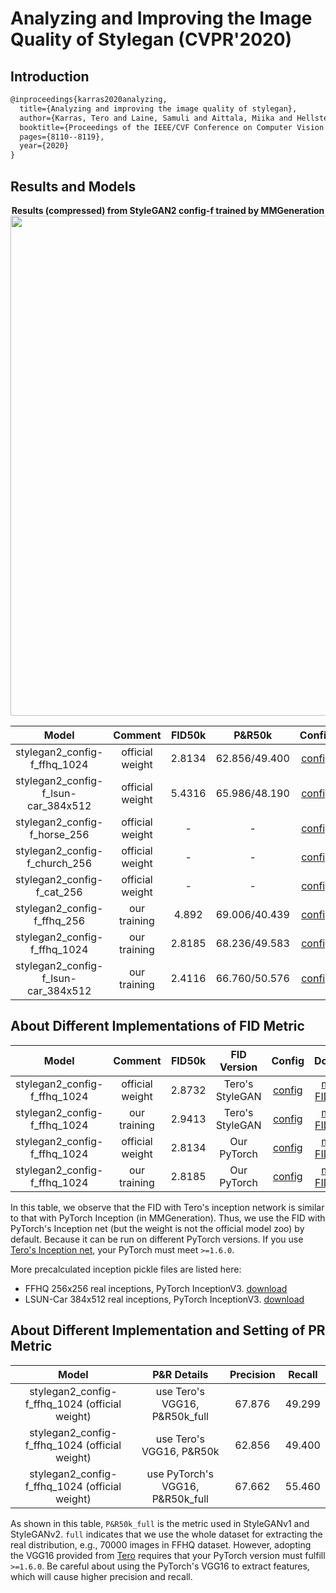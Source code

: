 # Analyzing and Improving the Image Quality of Stylegan (CVPR'2020)

## Introduction
<!-- [ALGORITHM] -->
```latex
@inproceedings{karras2020analyzing,
  title={Analyzing and improving the image quality of stylegan},
  author={Karras, Tero and Laine, Samuli and Aittala, Miika and Hellsten, Janne and Lehtinen, Jaakko and Aila, Timo},
  booktitle={Proceedings of the IEEE/CVF Conference on Computer Vision and Pattern Recognition},
  pages={8110--8119},
  year={2020}
}

```
## Results and Models
<div align="center">
  <b> Results (compressed) from StyleGAN2 config-f trained by MMGeneration</b>
  <br/>
  <img src="https://user-images.githubusercontent.com/12726765/113825919-25433100-97b4-11eb-84f7-5c66b3cfbc68.png" width="800"/>
</div>

|                Model                |     Comment     | FID50k |    P&R50k     |                                                            Config                                                             |                                                                Download                                                                 |
| :---------------------------------: | :-------------: | :----: | :-----------: | :---------------------------------------------------------------------------------------------------------------------------: | :-------------------------------------------------------------------------------------------------------------------------------------: |
|    stylegan2_config-f_ffhq_1024     | official weight | 2.8134 | 62.856/49.400 |      [config](https://github.com/open-mmlab/mmgeneration/tree/master/configs/styleganv2/stylegan2_c2_ffhq_1024_b4x8.py)       |  [model](http://download.openmmlab.com/mmgen/stylegan2/official_weights/stylegan2-ffhq-config-f-official_20210327_171224-bce9310c.pth)  |
| stylegan2_config-f_lsun-car_384x512 | official weight | 5.4316 | 65.986/48.190 |   [config](https://github.com/open-mmlab/mmgeneration/tree/master/configs/styleganv2/stylegan2_c2_lsun-car_384x512_b4x8.py)   |  [model](http://download.openmmlab.com/mmgen/stylegan2/official_weights/stylegan2-car-config-f-official_20210327_172340-8cfe053c.pth)   |
|    stylegan2_config-f_horse_256     | official weight |   -    |       -       | [config](https://github.com/open-mmlab/mmgeneration/tree/master/configs/styleganv2/stylegan2_c2_lsun-horse_256_b4x8_800k.py)  | [model](http://download.openmmlab.com/mmgen/stylegan2/official_weights/stylegan2-horse-config-f-official_20210327_173203-ef3e69ca.pth)  |
|    stylegan2_config-f_church_256    | official weight |   -    |       -       | [config](https://github.com/open-mmlab/mmgeneration/tree/master/configs/styleganv2/stylegan2_c2_lsun-church_256_b4x8_800k.py) | [model](http://download.openmmlab.com/mmgen/stylegan2/official_weights/stylegan2-church-config-f-official_20210327_172657-1d42b7d1.pth) |
|     stylegan2_config-f_cat_256      | official weight |   -    |       -       |  [config](https://github.com/open-mmlab/mmgeneration/tree/master/configs/styleganv2/stylegan2_c2_lsun-cat_256_b4x8_800k.py)   |  [model](http://download.openmmlab.com/mmgen/stylegan2/official_weights/stylegan2-cat-config-f-official_20210327_172444-15bc485b.pth)   |
|     stylegan2_config-f_ffhq_256     |  our training   | 4.892  | 69.006/40.439 |    [config](https://github.com/open-mmlab/mmgeneration/tree/master/configs/styleganv2/stylegan2_c2_ffhq_256_b4x8_800k.py)     |             [model](http://download.openmmlab.com/mmgen/stylegan2/stylegan2_c2_ffhq_256_b4x8_20210407_160709-7890ae1f.pth)              |
|    stylegan2_config-f_ffhq_1024     |  our training   | 2.8185 | 68.236/49.583 |      [config](https://github.com/open-mmlab/mmgeneration/tree/master/configs/styleganv2/stylegan2_c2_ffhq_1024_b4x8.py)       |             [model](http://download.openmmlab.com/mmgen/stylegan2/stylegan2_c2_ffhq_1024_b4x8_20210407_150045-618c9024.pth)             |
| stylegan2_config-f_lsun-car_384x512 |  our training   | 2.4116 | 66.760/50.576 |   [config](https://github.com/open-mmlab/mmgeneration/tree/master/configs/styleganv2/stylegan2_c2_lsun-car_384x512_b4x8.py)   |      [model](http://download.openmmlab.com/mmgen/stylegan2/stylegan2_c2_lsun-car_384x512_b4x8_1800k_20210424_160929-fc9072ca.pth)       |



## About Different Implementations of FID Metric

|            Model             |     Comment     | FID50k |   FID Version   |                                                       Config                                                       |                                                                                                                       Download                                                                                                                        |
| :--------------------------: | :-------------: | :----: | :-------------: | :----------------------------------------------------------------------------------------------------------------: | :---------------------------------------------------------------------------------------------------------------------------------------------------------------------------------------------------------------------------------------------------: |
| stylegan2_config-f_ffhq_1024 | official weight | 2.8732 | Tero's StyleGAN | [config](https://github.com/open-mmlab/mmgeneration/tree/master/configs/styleganv2/stylegan2_c2_ffhq_1024_b4x8.py) | [model](http://download.openmmlab.com/mmgen/stylegan2/official_weights/stylegan2-ffhq-config-f-official_20210327_171224-bce9310c.pth) &#124; [FID-Reals](http://download.openmmlab.com/mmgen/evaluation/fid_inception_pkl/ffhq-1024-50k-stylegan.pkl) |
| stylegan2_config-f_ffhq_1024 |  our training   | 2.9413 | Tero's StyleGAN | [config](https://github.com/open-mmlab/mmgeneration/tree/master/configs/styleganv2/stylegan2_c2_ffhq_1024_b4x8.py) |            [model](http://download.openmmlab.com/mmgen/stylegan2/stylegan2_c2_ffhq_1024_b4x8_20210407_150045-618c9024.pth) &#124; [FID-Reals](http://download.openmmlab.com/mmgen/evaluation/fid_inception_pkl/ffhq-1024-50k-stylegan.pkl)            |
| stylegan2_config-f_ffhq_1024 | official weight | 2.8134 |   Our PyTorch   | [config](https://github.com/open-mmlab/mmgeneration/tree/master/configs/styleganv2/stylegan2_c2_ffhq_1024_b4x8.py) |   [model](http://download.openmmlab.com/mmgen/stylegan2/official_weights/stylegan2-ffhq-config-f-official_20210327_171224-bce9310c.pth) &#124; [FID-Reals](http://download.openmmlab.com/mmgen/evaluation/fid_inception_pkl/ffhq-1024-50k-rgb.pkl)    |
| stylegan2_config-f_ffhq_1024 |  our training   | 2.8185 |   Our PyTorch   | [config](https://github.com/open-mmlab/mmgeneration/tree/master/configs/styleganv2/stylegan2_c2_ffhq_1024_b4x8.py) |              [model](http://download.openmmlab.com/mmgen/stylegan2/stylegan2_c2_ffhq_1024_b4x8_20210407_150045-618c9024.pth) &#124; [FID-Reals](http://download.openmmlab.com/mmgen/evaluation/fid_inception_pkl/ffhq-1024-50k-rgb.pkl)               |

In this table, we observe that the FID with Tero's inception network is similar to that with PyTorch Inception (in MMGeneration). Thus, we use the FID with PyTorch's Inception net (but the weight is not the official model zoo) by default. Because it can be run on different PyTorch versions. If you use [Tero's Inception net](https://nvlabs-fi-cdn.nvidia.com/stylegan2-ada-pytorch/pretrained/metrics/inception-2015-12-05.pt), your PyTorch must meet `>=1.6.0`.

More precalculated inception pickle files are listed here:

- FFHQ 256x256 real inceptions, PyTorch InceptionV3. [download](http://download.openmmlab.com/mmgen/evaluation/fid_inception_pkl/ffhq-256-50k-rgb.pkl)
- LSUN-Car 384x512 real inceptions, PyTorch InceptionV3. [download](http://download.openmmlab.com/mmgen/evaluation/fid_inception_pkl/lsun-car-512_50k_rgb.pkl)

## About Different Implementation and Setting of PR Metric

|                     Model                      |           P&R Details            | Precision | Recall |
| :--------------------------------------------: | :------------------------------: | :-------: | :----: |
| stylegan2_config-f_ffhq_1024 (official weight) |  use Tero's VGG16, P&R50k_full   |  67.876   | 49.299 |
| stylegan2_config-f_ffhq_1024 (official weight) |     use Tero's VGG16, P&R50k     |  62.856   | 49.400 |
| stylegan2_config-f_ffhq_1024 (official weight) | use PyTorch's VGG16, P&R50k_full |  67.662   | 55.460 |

As shown in this table, `P&R50k_full` is the metric used in StyleGANv1 and StyleGANv2. `full` indicates that we use the whole dataset for extracting the real distribution, e.g., 70000 images in FFHQ dataset. However, adopting the VGG16 provided from [Tero](https://nvlabs-fi-cdn.nvidia.com/stylegan2-ada-pytorch/pretrained/metrics/vgg16.pt) requires that your PyTorch version must fulfill `>=1.6.0`. Be careful about using the PyTorch's VGG16 to extract features, which will cause higher precision and recall.
